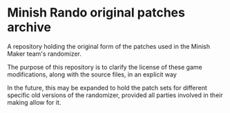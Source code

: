 # Minish Rando original patches archive
 A repository holding the original form of the patches used in the Minish Maker team's randomizer.

The purpose of this repository is to clarify the license of these game modifications, along with the source files, in an explicit way

In the future, this may be expanded to hold the patch sets for different specific old versions of the randomizer, provided all parties involved in their making allow for it.
